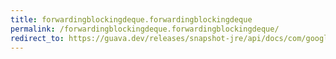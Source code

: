 ```yaml
---
title: forwardingblockingdeque.forwardingblockingdeque
permalink: /forwardingblockingdeque.forwardingblockingdeque/
redirect_to: https://guava.dev/releases/snapshot-jre/api/docs/com/google/common/collect/ForwardingBlockingDeque.html#ForwardingBlockingDeque--
---
```

